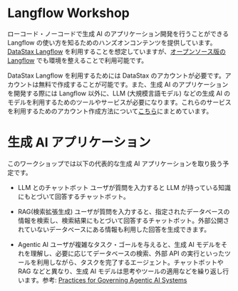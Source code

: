 # Langflow Workshop

ローコード・ノーコードで生成 AI のアプリケーション開発を行うことができる Langflow の使い方を知るためのハンズオンコンテンツを提供しています。[DataStax Langflow](https://www.datastax.com/products/langflow) を利用することを想定していますが、[オープンソース版の Langflow](https://github.com/langflow-ai/langflow) でも環境を整えることで利用可能です。

DataStax Langflow を利用するためには DataStax のアカウントが必要です。アカウントは無料で作成することが可能です。また、生成 AI のアプリケーションを開発する際には Langflow 以外に、LLM (大規模言語モデル) などの生成 AI のモデルを利用するためのツールやサービスが必要になります。これらのサービスを利用するためのアカウント作成方法について[こちら](./account.md)にまとめています。

# 生成 AI アプリケーション

このワークショップでは以下の代表的な生成 AI アプリケーションを取り扱う予定です。

- LLM とのチャットボット
    ユーザが質問を入力すると LLM が持っている知識にもとづいて回答するチャットボット。

- RAG(検索拡張生成)
    ユーザが質問を入力すると、指定されたデータベースの情報を検索し、検索結果にもとづいて回答するチャットボット。外部公開されていないデータべースにある情報も利用した回答を生成できます。

- Agentic AI
    ユーザが複雑なタスク・ゴールを与えると、生成 AI モデルをそれを理解し、必要に応じてデータベースの検索、外部 API の実行といったツールを利用しながら、タスクを完了するエージェント。チャットボットや RAG などと異なり、生成 AI モデルは思考やツールの適用などを繰り返し行います。参考: [Practices for Governing Agentic AI Systems](https://openai.com/index/practices-for-governing-agentic-ai-systems/)

